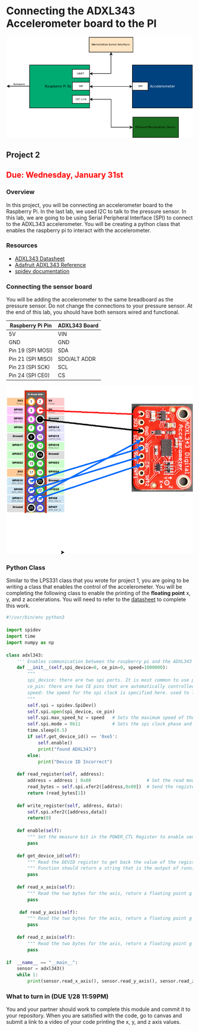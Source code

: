 # Connecting the ADXL343 Accelerometer board to the PI 

![Full Block Diagram](assets/P2/blocks_lab2.png)

## Project 2 

## <span style="color:red">Due: Wednesday, January 31st</span>

### Overview

In this project, you will be connecting an accelerometer board to the
Raspberry Pi. In the last lab, we used I2C to talk to the pressure
sensor. In this lab, we are going to be using Serial Peripheral
Interface (SPI) to connect to the ADXL343 accelerometer. You will be
creating a python class that enables the raspberry pi to interact with
the accelerometer.

### Resources
* [ADXL343 Datasheet](../docs/adxl343.pdf)
* [Adafruit ADXL343 Reference](https://learn.adafruit.com/adxl343-breakout-learning-guide)
* [spidev documentation](https://pypi.org/project/spidev/)

### Connecting the sensor board

You will be adding the accelerometer to the same breadboard as the
pressure sensor. Do not change the connections to your pressure
sensor. At the end of this lab, you should have both sensors wired and
functional.

| Raspberry Pi Pin  | ADXL343 Board  |
|-------------------|----------------|
| 5V                | VIN            |
| GND               | GND            |
| Pin 19 (SPI MOSI) | SDA            |
| Pin 21 (SPI MISO) | SDO/ALT ADDR   |
| Pin 23 (SPI SCK)  | SCL            |
| Pin 24 (SPI CE0)  | CS             |

![Accelerometer Wiring](assets/P2/accelerometer_sensor_wiring.png)

### Python Class 

Similar to the LPS331 class that you wrote for project 1, you are
going to be writing a class that enables the control of the
accelerometer. You will be completing the following class to enable
the printing of the **floating point** x, y, and z accelerations. You will need to refer to 
the [datasheet](../docs/adxl343.pdf) to complete this work.

```python
#!/usr/bin/env python3

import spidev
import time
import numpy as np

class adxl343:
    ''' Enables communication between the raspberry pi and the ADXL343 board from Sparkfun '''
    def __init__(self,spi_device=0, ce_pin=0, speed=1000000):
        """
        spi_device: there are two spi ports. It is most common to use port 0. 
        ce_pin: there are two CE pins that are automatically controlled by the pi. 
        speed: the speed for the spi clock is specified here. used to limit spi speed. 
        """
        self.spi = spidev.SpiDev()
        self.spi.open(spi_device, ce_pin)
        self.spi.max_speed_hz = speed   # Sets the maximum speed of the SPI link 
        self.spi.mode = 0b11            # Sets the spi clock phase and polarity to mode 3
        time.sleep(0.5)
        if self.get_device_id() == '0xe5':
            self.enable()
            print("found ADXL343")
        else:
            print("Device ID Incorrect")

    def read_register(self, address):
        address = address | 0x80                     # Set the read mode 
        read_bytes = self.spi.xfer2([address,0x00])  # Send the register address and a dummy byte to clock back data
        return (read_bytes[1])

    def write_register(self, address, data):
        self.spi.xfer2([address,data])
        return(0)
            
    def enable(self):
        """ Set the measure bit in the POWER_CTL Register to enable sensor """
        pass
    
    def get_device_id(self):
        """ Read the DEVID register to get back the value of the register"""
        """ Function should return a string that is the output of running the hex function on returned byte"""
        pass

    def read_x_axis(self):
        """ Read the two bytes for the axis, return a floating point g value on a +/-2g scale. """
        pass
        
     def read_y_axis(self):
        """ Read the two bytes for the axis, return a floating point g value on a +/-2g scale. """
        pass

    def read_z_axis(self):
        """ Read the two bytes for the axis, return a floating point g value on a +/-2g scale. """
        pass
    
if  __name__ == "__main__":
    sensor = adxl343()
    while 1:
        print(sensor.read_x_axis(), sensor.read_y_axis(), sensor.read_z_axis())
```

### What to turn in (DUE 1/28 11:59PM)

You and your partner should work to complete this module and commit it
to your repository. When you are satisfied with the code, go to canvas
and submit a link to a video of your code printing the x, y, and z
axis values.
